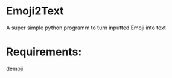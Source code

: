 # Emoji2Text
A super simple python programm to turn inputted Emoji into text
# Requirements:
demoji
